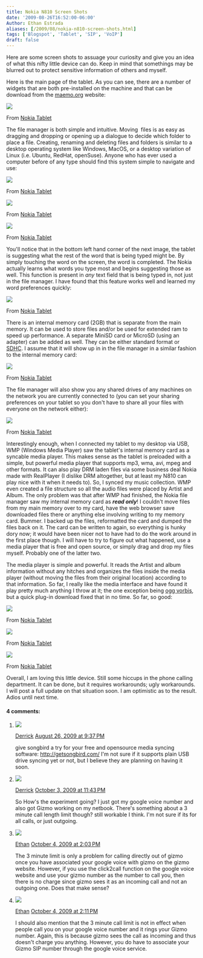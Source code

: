 ```yaml
---
title: Nokia N810 Screen Shots
date: '2009-08-26T16:52:00-06:00'
Author: Ethan Estrada
aliases: [/2009/08/nokia-n810-screen-shots.html]
tags: ['Blogspot', 'Tablet', 'SIP', 'VoIP']
draft: false
---
```


Here are some screen shots to assuage your curiosity
and give you an idea of what this nifty little device can do.
Keep in mind that somethings may be blurred out
to protect sensitive information of others and myself.

Here is the main page of the tablet.
As you can see,
there are a number of widgets that are both pre-installed on the machine
and that can be download from the [maemo.org](http://maemo.org/) website:

[![](https://blogger.googleusercontent.com/img/b/R29vZ2xl/AVvXsEgpORRiI0Ms8dgy9wKr9cGO_lvRHTiSpV70dgq_jVQnbOJvkzFdPiIOoyLPQ9_x8ebUTz6-d_Vzqd-oo5JYq1TKG2K3YUvY7Su46_IokGPK4LeKGZSc7V5Or1FhHG-vbirpMmcWMuSVUwY/s144/screenshot01.jpg)](//picasaweb.google.com/lh/photo/Gv7bXm0kn70qH4lgftcSLg?authkey=Gv1sRgCPGasLqPgLiykwE&feat=embedwebsite)

From [Nokia Tablet](//picasaweb.google.com/ethan.estrada/NokiaTablet?authkey=Gv1sRgCPGasLqPgLiykwE&feat=embedwebsite)

The file manager is both simple and intuitive.
Moving  files is as easy as dragging and dropping
or opening up a dialogue to decide which folder to place a file.
Creating,
renaming and deleting files and folders
is similar to a desktop operating system
like Windows, MacOS, or a desktop variation of Linux (i.e. Ubuntu, RedHat, openSuse).
Anyone who has ever used a computer before of any type
should find this system simple to navigate and use:

[![](https://blogger.googleusercontent.com/img/b/R29vZ2xl/AVvXsEj4NVnz85-KaJdO68Pe8S64fECFb0lqL2tMISVqhYEuY9vesdOS5JJLB6gPjQ2QhyphenhyphenaOEUzfMWt5cpBoFbkDhsdQmIfU01z4pi56m5F7QGsNdUrfR-CI9NAYcqGMjnB2NY09I56oWfSPfhs/s144/screenshot04.jpg)](//picasaweb.google.com/lh/photo/fJw3J4exuYw0w7bhF77hlw?authkey=Gv1sRgCPGasLqPgLiykwE&feat=embedwebsite)

From [Nokia Tablet](//picasaweb.google.com/ethan.estrada/NokiaTablet?authkey=Gv1sRgCPGasLqPgLiykwE&feat=embedwebsite)

[![](https://blogger.googleusercontent.com/img/b/R29vZ2xl/AVvXsEhvEFZ7U_38D8-elIQPvo95sDbBQ8PDTS-BFsezawbtklWlrbpUcVGtCdQ1AQ7lcjzcsNQRgcnQhutiuJgG3l59XIFGxmSsgaM4SfwVrF7BifMXVOhQ8jOATsQVsx9jJmHuRmgPAemjeVs/s144/screenshot05.jpg)](//picasaweb.google.com/lh/photo/N1_sYzMOdwr6oLbRlUTMow?authkey=Gv1sRgCPGasLqPgLiykwE&feat=embedwebsite)

From [Nokia Tablet](//picasaweb.google.com/ethan.estrada/NokiaTablet?authkey=Gv1sRgCPGasLqPgLiykwE&feat=embedwebsite)

[![](https://blogger.googleusercontent.com/img/b/R29vZ2xl/AVvXsEhfjjFW80dy_62FEvCh_lNgZX5QCpgmq7Jv6dwJZxs1NJ-bPOwiH6mKHlVT0Hxdsxm4TLwLq-TzLRUz__cM8marvWgmTbDgYZuCphgSXP3vwTY0sN5e5lZLnajdJQqgtJFtYTJdDEh84cg/s144/screenshot08.jpg)](//picasaweb.google.com/lh/photo/BOpl6M3Xf-29fOSvkkT2Ag?authkey=Gv1sRgCPGasLqPgLiykwE&feat=embedwebsite)

From [Nokia Tablet](//picasaweb.google.com/ethan.estrada/NokiaTablet?authkey=Gv1sRgCPGasLqPgLiykwE&feat=embedwebsite)

You'll notice that in the bottom left hand corner of the next image,
the tablet is suggesting what the rest of the word that is being typed might be.
By simply touching the word on the screen,
the word is completed.
The Nokia actually learns what words you type most
and begins suggesting those as well.
This function is present in _any_ text field that is being typed in,
not just in the file manager.
I have found that this feature works well
and learned my word preferences quickly:

[![](https://blogger.googleusercontent.com/img/b/R29vZ2xl/AVvXsEh1gtjGvxI1fNDKQaUejcmIYYvHPKPG6cn_1LvUuw47Cu5SSIWrg_BZ44noGxOuxubiUDGR3fDstn61PM01d6HIZnDob4hmRuiOBrCdqMafYpMTtnVuXBxhfe6f1oWRfr-uRNuEfpvplmo/s144/screenshot09.jpg)](//picasaweb.google.com/lh/photo/31KUF_vth476x7lG3FPevg?authkey=Gv1sRgCPGasLqPgLiykwE&feat=embedwebsite)

From [Nokia Tablet](//picasaweb.google.com/ethan.estrada/NokiaTablet?authkey=Gv1sRgCPGasLqPgLiykwE&feat=embedwebsite)

There is an internal memory card (2GB) that is separate from the main memory.
It can be used to store files and/or be used for extended ram to speed up performance.
A separate MiniSD card or MicroSD (using an adapter) can be added as well.
They can be either standard format
or [SDHC](http://en.wikipedia.org/wiki/Secure_Digital_card#SDHC).
I assume that it will show up in in the file manager
in a similar fashion to the internal memory card:

[![](https://blogger.googleusercontent.com/img/b/R29vZ2xl/AVvXsEj0pg5sxkxXulcxnqU5qbg9RqRgL9GRxDecs6W-MbcGy2MltlvYbhqIPRqZxrIqPBnqduX7caeXJiuhdW5KVRI1RuXW11ZpJyrhCmEC4Il5sshg-qhgDc8T4XEDPvLlfQGkSb_sBCuta8E/s144/screenshot07.jpg)](//picasaweb.google.com/lh/photo/bNC8x4q702eImALYcEHVew?authkey=Gv1sRgCPGasLqPgLiykwE&feat=embedwebsite)

From [Nokia Tablet](//picasaweb.google.com/ethan.estrada/NokiaTablet?authkey=Gv1sRgCPGasLqPgLiykwE&feat=embedwebsite)

The file manager will also show you
any shared drives of any machines on the network
you are currently connected to
(you can set your sharing preferences on your tablet
so you don't have to share all your files with everyone on the network either):

[![](https://blogger.googleusercontent.com/img/b/R29vZ2xl/AVvXsEhau8mZZjM9ibAcUbYtvffZNLkk7Ko7Vv_QypjSKqjyqPputDIa9UxbRMHWRGXyHV-EuSX_aDvg_9Zii0HF3j5JiAS3wdSZVfHC8dr0B03PgkkVIiZSD5e7zv_QZ4IRL3oaFTI_xOedoLk/s144/screenshot06.jpg)](//picasaweb.google.com/lh/photo/z-xGtWdETqgX2UZTHtjPEw?authkey=Gv1sRgCPGasLqPgLiykwE&feat=embedwebsite)

From [Nokia Tablet](//picasaweb.google.com/ethan.estrada/NokiaTablet?authkey=Gv1sRgCPGasLqPgLiykwE&feat=embedwebsite)

Interestingly enough,
when I connected my tablet to my desktop via USB,
WMP (Windows Media Player) saw the tablet's internal memory card
as a syncable media player.
This makes sense as the tablet is preloaded with a simple,
but powerful media player that supports mp3, wma, avi, mpeg and other formats.
It can also play DRM laden files via some business deal Nokia made with RealPlayer
(I dislike DRM altogether,
but at least my N810 can play nice with it when it needs to).
So, I synced my music collection.
WMP even created a file structure
so all the audio files were placed by Artist and Album.
The only problem was that after WMP had finished,
the Nokia file manager saw my internal memory card as ***read only***!
I couldn't move files from my main memory over to my card,
have the web browser save downloaded files there
or anything else involving writing to my memory card.
Bummer.
I backed up the files,
reformatted the card and dumped the files back on it.
The card can be written to again,
so everything is hunky dory now;
it would have been nicer not to have had to do the work around
in the first place though.
I will have to try to figure out what happened,
use a media player that is free and open source,
or simply drag and drop my files myself.
Probably one of the latter two.

The media player is simple and powerful.
It reads the Artist and album information without any hitches
and organizes the files inside the media player
(without moving the files from their original location)
according to that information.
So far,
I really like the media interface
and have found it play pretty much anything I throw at it;
the one exception being [ogg vorbis](http://www.vorbis.com/),
but a quick plug-in download fixed that in no time.
So far, so good:

[![](https://blogger.googleusercontent.com/img/b/R29vZ2xl/AVvXsEiruWJHH3xRVFDHs0iAS-VnHhMe4hDL2PWn-AEIiukIrgKOzhI6SMQoCKxsZfBagRFWGIXDlZopaWGfwqQRRqCQFyQpK8AlXSXZwyBsQkb-FrYb6eRRH_dDhrwZb-k_T__NEExpD241MUs/s144/Nokiascreenshot.png)](//picasaweb.google.com/lh/photo/k79rL3hcg5h4B48_7UBBoQ?authkey=Gv1sRgCPGasLqPgLiykwE&feat=embedwebsite)

From [Nokia Tablet](//picasaweb.google.com/ethan.estrada/NokiaTablet?authkey=Gv1sRgCPGasLqPgLiykwE&feat=embedwebsite)

[![](https://blogger.googleusercontent.com/img/b/R29vZ2xl/AVvXsEibwzj-wP2AqPwhCPzDIaMcMbXQBDBhFhWmMXnuX0e2m5OVgwSPaq4uC-RCwCgwfun4Hj17wwc2m6pFFSF_bKJYVY0qdnclkhv-pXR8_d91PYfudlDCvMAupgUs-igTfceoBcK8pSFd7WI/s144/Nokiascreenshot.png)](//picasaweb.google.com/lh/photo/3JiM1nFRUcpXHiBWjhPrqg?authkey=Gv1sRgCPGasLqPgLiykwE&feat=embedwebsite)

From [Nokia Tablet](//picasaweb.google.com/ethan.estrada/NokiaTablet?authkey=Gv1sRgCPGasLqPgLiykwE&feat=embedwebsite)

[![](https://blogger.googleusercontent.com/img/b/R29vZ2xl/AVvXsEhOqc88mi8k7udhPow2p6KbKyoa7_P4HYp34KO7R0rSvPPUD0m5EC6jwWG3Ec5kLEpJHkLlXOGgfQdND4nM8y5aNoggHs8iQefCVXiVPFKXy7ueqEIoy_EN3hK6Q8C22cIt5PF_gciSU0c/s144/Nokiascreenshot.png)](//picasaweb.google.com/lh/photo/sSo3ZxwHGKPCG4hXD7gZEw?authkey=Gv1sRgCPGasLqPgLiykwE&feat=embedwebsite)

From [Nokia Tablet](//picasaweb.google.com/ethan.estrada/NokiaTablet?authkey=Gv1sRgCPGasLqPgLiykwE&feat=embedwebsite)

Overall, I am loving this little device.
Still some hiccups in the phone calling department.
It can be done, but it requires workarounds; ugly workarounds.
I will post a full update on that situation soon.
I am optimistic as to the result.
Adios until next time.

#### 4 comments:

1. ![](//resources.blogblog.com/img/blank.gif)

   [Derrick](//www.blogger.com/profile/03305841855571619856) [August 26, 2009 at 9:37 PM](https://rocketboytech.blogspot.com/2009/08/nokia-n810-screen-shots.html?showComment=1251344228371#c3453868601477184350)

   give songbird a try for your free and opensource media syncing software: http://getsongbird.com/ I'm not sure if it supports plain USB drive syncing yet or not, but I believe they are planning on having it soon.

2. ![](//resources.blogblog.com/img/blank.gif)

   [Derrick](//www.blogger.com/profile/03305841855571619856) [October 3, 2009 at 11:43 PM](https://rocketboytech.blogspot.com/2009/08/nokia-n810-screen-shots.html?showComment=1254634980120#c3477761143070338915)

   So How's the experiment going? I just got my google voice number and also got Gizmo working on my netbook. There's something about a 3 minute call length limit though? still workable I think. I'm not sure if its for all calls, or just outgoing.

3. ![](//resources.blogblog.com/img/blank.gif)

   [Ethan](//www.blogger.com/profile/02097738143094944050) [October 4, 2009 at 2:03 PM](https://rocketboytech.blogspot.com/2009/08/nokia-n810-screen-shots.html?showComment=1254686588139#c1826146619365796456)

   The 3 minute limit is only a problem for calling directly out of gizmo once you have associated your google voice with gizmo on the gizmo website. However, if you use the click2call function on the google voice website and use your gizmo number as the number to call you, then there is no charge since gizmo sees it as an incoming call and not an outgoing one. Does that make sense?

4. ![](//resources.blogblog.com/img/blank.gif)

   [Ethan](//www.blogger.com/profile/02097738143094944050) [October 4, 2009 at 2:11 PM](https://rocketboytech.blogspot.com/2009/08/nokia-n810-screen-shots.html?showComment=1254687090773#c2022572228545844546)

   I should also mention that the 3 minute call limit is not in effect when people call you on your google voice number and it rings your Gizmo number. Again, this is because gizmo sees the call as incoming and thus doesn't charge you anything. However, you do have to associate your Gizmo SIP number through the google voice service.
